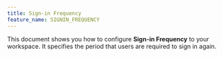 ```yaml
---
title: Sign-in Frequency
feature_name: SIGNIN_FREQUENCY
---
```


This document shows you how to configure **Sign-in Frequency** to your workspace. It specifies the period that users are required to sign in again.
